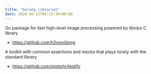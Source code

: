 ```yaml
---
title: "Golang.libraries"
date: 2020-06-13T06:13:36+09:00
---
```


Go package for fast high-level image processing powered by libvips C library
 - https://github.com/h2non/bimg

A toolkit with common assertions and mocks that plays nicely with the standard library
 - https://github.com/stretchr/testify